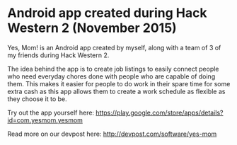 # Android app created during Hack Western 2 (November 2015)

Yes, Mom! is an Android app created by myself, along with a team of 3 of my friends during Hack Western 2.

The idea behind the app is to create job listings to easily connect people who need everyday chores done with people who are capable of doing them. This makes it easier for people to do work in their spare time for some extra cash as this app allows them to create a work schedule as flexible as they choose it to be.

Try out the app yourself here: https://play.google.com/store/apps/details?id=com.yesmom.yesmom

Read more on our devpost here: http://devpost.com/software/yes-mom

